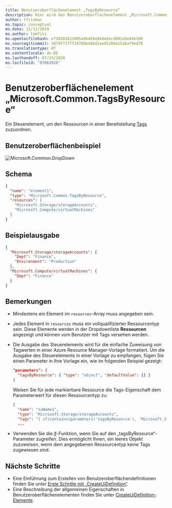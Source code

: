 ```yaml
---
title: Benutzeroberflächenelement „TagsByResource“
description: Hier wird das Benutzeroberflächenelement „Microsoft.Common.TagsByResource“ für das Azure-Portal beschrieben. Verwenden Sie dies, um während der Bereitstellung Tags auf eine Ressource anzuwenden.
author: tfitzmac
ms.topic: conceptual
ms.date: 11/11/2019
ms.author: tomfitz
ms.openlocfilehash: e730201812005a9b469a964e4acd081ebe86b100
ms.sourcegitcommit: 3d79f737ff34708b48dd2ae45100e2516af9ed78
ms.translationtype: HT
ms.contentlocale: de-DE
ms.lasthandoff: 07/23/2020
ms.locfileid: "87063926"
---
```

# <a name="microsoftcommontagsbyresource-ui-element"></a>Benutzeroberflächenelement „Microsoft.Common.TagsByResource“

Ein Steuerelement, um den Ressourcen in einer Bereitstellung [Tags](../management/tag-resources.md) zuzuordnen.

## <a name="ui-sample"></a>Benutzeroberflächenbeispiel

![Microsoft.Common.DropDown](./media/managed-application-elements/microsoft-common-tagsbyresource.png)

## <a name="schema"></a>Schema

```json
{
  "name": "element1",
  "type": "Microsoft.Common.TagsByResource",
  "resources": [
    "Microsoft.Storage/storageAccounts",
    "Microsoft.Compute/virtualMachines"
  ]
}
```

## <a name="sample-output"></a>Beispielausgabe

```json
{
  "Microsoft.Storage/storageAccounts": {
    "Dept": "Finance",
    "Environment": "Production"
  },
  "Microsoft.Compute/virtualMachines": {
    "Dept": "Finance"
  }
}
```

## <a name="remarks"></a>Bemerkungen

- Mindestens ein Element im `resources`-Array muss angegeben sein.
- Jedes Element in `resources` muss ein vollqualifizierter Ressourcentyp sein. Diese Elemente werden in der Dropdownliste **Ressourcen** angezeigt und können vom Benutzer mit Tags versehen werden.
- Die Ausgabe des Steuerelements wird für die einfache Zuweisung von Tagwerten in einer Azure Resource Manager-Vorlage formatiert. Um die Ausgabe des Steuerelements in einer Vorlage zu empfangen, fügen Sie einen Parameter in Ihre Vorlage ein, wie im folgenden Beispiel gezeigt:

  ```json
  "parameters": {
    "tagsByResource": { "type": "object", "defaultValue": {} }
  }
  ```

  Weisen Sie für jede markierbare Ressource die Tags-Eigenschaft dem Parameterwert für diesen Ressourcentyp zu:

  ```json
  {
    "name": "saName1",
    "type": "Microsoft.Storage/storageAccounts",
    "tags": "[ if(contains(parameters('tagsByResource'), 'Microsoft.Storage/storageAccounts'), parameters('tagsByResource')['Microsoft.Storage/storageAccounts'], json('{}')) ]",
    ...
  ```

- Verwenden Sie die [if](../templates/template-functions-logical.md#if)-Funktion, wenn Sie auf den „tagsByResource“-Parameter zugreifen. Dies ermöglicht Ihnen, ein leeres Objekt zuzuweisen, wenn dem angegebenen Ressourcentyp keine Tags zugewiesen sind.

## <a name="next-steps"></a>Nächste Schritte

- Eine Einführung zum Erstellen von Benutzeroberflächendefinitionen finden Sie unter [Erste Schritte mit „CreateUiDefinition“](create-uidefinition-overview.md).
- Eine Beschreibung der allgemeinen Eigenschaften in Benutzeroberflächenelementen finden Sie unter [CreateUiDefinition-Elemente](create-uidefinition-elements.md).
